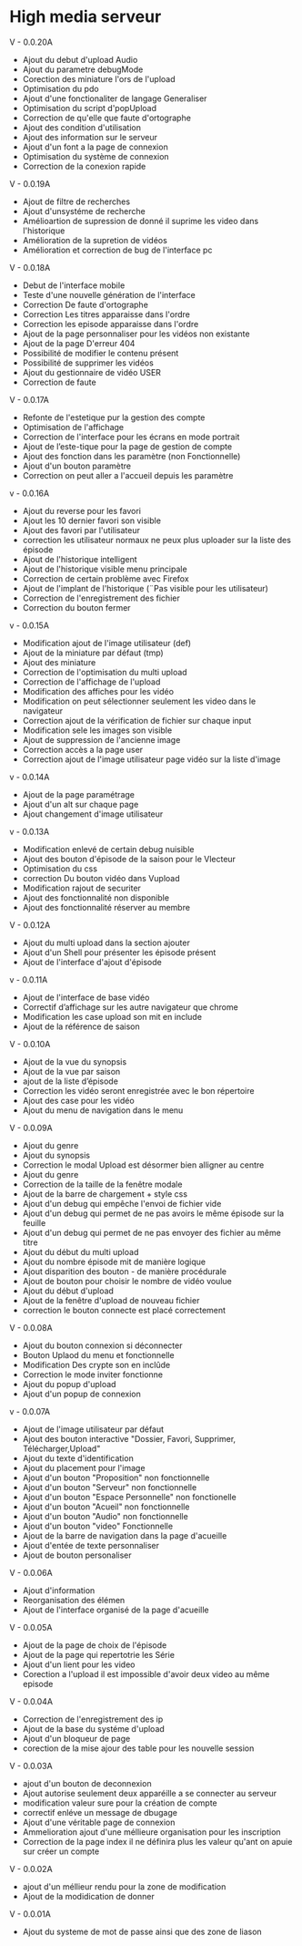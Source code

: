 # High media serveur

V - 0.0.20A

- Ajout du debut d'upload Audio
- Ajout du parametre debugMode
- Corection des miniature l'ors de l'upload
- Optimisation du pdo
- Ajout d'une fonctionaliter de langage Generaliser
- Optimisation du script d'popUpload
- Correction de qu'elle que faute d'ortographe
- Ajout des condition d'utilisation
- Ajout des information sur le serveur
- Ajout d'un font a la page de connexion
- Optimisation du système de connexion
- Correction de la conexion rapide


V - 0.0.19A

- Ajout de filtre de recherches
- Ajout d'unsystéme de recherche
- Amélioartion de supression de donné il suprime les video dans l'historique
- Amélioration de la supretion de vidéos
- Amélioration et correction de bug de l'interface pc

V - 0.0.18A

- Debut de l'interface mobile
- Teste d'une nouvelle génération de l'interface
- Correction De faute d'ortographe
- Correction Les titres apparaisse dans l'ordre
- Correction les episode apparaisse dans l'ordre
- Ajout de la page personnaliser pour les vidéos non existante
- Ajout de la page D'erreur 404
- Possibilité de modifier le contenu présent
- Possibilité de supprimer les vidéos
- Ajout du gestionnaire de vidéo USER
- Correction de faute


V - 0.0.17A

- Refonte de l'estetique pur la gestion des compte
- Optimisation de l'affichage
- Correction de l'interface pour les écrans en mode portrait
- Ajout de l’este-tique pour la page de gestion de compte
- Ajout des fonction dans les paramètre (non Fonctionnelle)
- Ajout d'un bouton paramètre
- Correction on peut aller a l'accueil depuis les paramètre


v - 0.0.16A

- Ajout du reverse pour les favori
- Ajout les 10 dernier favori son visible
- Ajout des favori par l'utilisateur
- correction les utilisateur normaux ne peux plus uploader sur la liste des épisode
- Ajout de l'historique intelligent
- Ajout de l'historique visible menu principale
- Correction de certain problème avec Firefox
- Ajout de l'implant de l'historique (¨Pas visible pour les utilisateur)
- Correction de l'enregistrement des fichier
- Correction du bouton fermer

v - 0.0.15A

- Modification ajout de l'image utilisateur (def)
- Ajout de la miniature par défaut (tmp)
- Ajout des miniature
- Correction de l'optimisation du multi upload
- Correction de l'affichage de l'upload
- Modification des affiches pour les vidéo
- Modification on peut sélectionner seulement les video dans le navigateur
- Correction ajout de la vérification de fichier sur chaque input
- Modification sele les images son visible
- Ajout de suppression de l'ancienne image
- Correction accès a la page user
- Correction ajout de l'image utilisateur page vidéo sur la liste d'image

v - 0.0.14A

- Ajout de la page paramétrage
- Ajout d'un alt sur chaque page
- Ajout changement d'image utilisateur

v - 0.0.13A

- Modification enlevé de certain debug nuisible
- Ajout des bouton d'épisode de la saison pour le Vlecteur
- Optimisation du css
- correction Du bouton vidéo dans Vupload
- Modification rajout de securiter
- Ajout des fonctionnalité non disponible
- Ajout des fonctionnalité réserver au membre

V - 0.0.12A

- Ajout du multi upload dans la section ajouter
- Ajout d'un Shell pour présenter les épisode présent
- Ajout de l'interface d'ajout d'épisode


v - 0.0.11A

- Ajout de l'interface de base vidéo
- Correctif d’affichage sur les autre navigateur que chrome
- Modification les case upload son mit en include
- Ajout de la référence de saison

V - 0.0.10A

- Ajout de la vue du synopsis
- Ajout de la vue par saison
- ajout de la liste d’épisode
- Correction les vidéo seront enregistrée avec le bon répertoire
- Ajout des case pour les vidéo
- Ajout du menu de navigation dans le menu

V - 0.0.09A

- Ajout du genre
- Ajout du synopsis
- Correction le modal Upload est désormer bien alligner au centre
- Ajout du genre
- Correction de la taille de la fenêtre modale
- Ajout de la barre de chargement + style css
- Ajout d'un debug qui empêche l'envoi de fichier vide
- Ajout d'un debug qui permet de ne pas avoirs le même épisode sur la feuille
- Ajout d'un debug qui permet de ne pas envoyer des fichier au même titre
- Ajout du début du multi upload
- Ajout du nombre épisode mit de manière logique
- Ajout disparition des bouton - de manière procédurale
- Ajout de bouton pour choisir le nombre de vidéo voulue
- Ajout du début d'upload
- Ajout de la fenêtre d'upload de nouveau fichier
- correction le bouton connecte est placé correctement

V - 0.0.08A

- Ajout du bouton connexion si déconnecter
- Bouton Uplaod du menu et fonctionnelle
- Modification Des crypte son en inclûde
- Correction le mode inviter fonctionne
- Ajout du popup d'upload
- Ajout d'un popup de connexion 

v - 0.0.07A

- Ajout de l'image utilisateur par défaut
- Ajout des bouton interactive "Dossier, Favori, Supprimer, Télécharger,Upload"
- Ajout du texte d'identification
- Ajout du placement pour l'image
- Ajout d'un bouton "Proposition"	non fonctionnelle
- Ajout d'un bouton "Serveur"	non fonctionnelle
- Ajout d'un bouton "Espace Personnelle"	non fonctionelle
- Ajout d'un bouton "Acueil"	non fonctionnelle
- Ajout d'un bouton "Audio"	non fonctionnelle
- Ajout d'un bouton "video"	Fonctionnelle
- Ajout de la barre de navigation dans la page d'acueille
- Ajout d'entée de texte personnaliser
- Ajout de bouton personaliser

V - 0.0.06A

- Ajout d'information
- Reorganisation des élémen
- Ajout de l'interface organisé de la page d'acueille

V - 0.0.05A

- Ajout de la page de choix de l'épisode
- Ajout de la page qui repertotrie les Série
- Ajout d'un lient pour les video
- Corection a l'upload il est impossible d'avoir deux video au même episode


V - 0.0.04A

- Correction de l'enregistrement des ip
- Ajout de la base du systéme d'upload
- Ajout d'un bloqueur de page
- corection de la mise ajour des table pour les nouvelle session

V - 0.0.03A

- ajout d'un bouton de deconnexion
- Ajout autorise seulement deux apparéille a se connecter au serveur
- modification valeur sure pour la création de compte
- correctif enléve un message de dbugage
- Ajout d'une véritable page de connexion
- Ammelioration ajout d'une méllieure organisation pour les inscription
- Correction de la page index il ne définira plus les valeur qu'ant on apuie sur créer un compte

V - 0.0.02A

- ajout d'un méllieur rendu pour la zone de modification
- Ajout de la modidication de donner

V - 0.0.01A

- Ajout du systeme de mot de passe ainsi que des zone de liason
